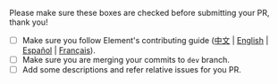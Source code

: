 Please make sure these boxes are checked before submitting your PR, thank you!

* [ ] Make sure you follow Element's contributing guide ([中文](https://github.com/ElemeFE/element/blob/master/.github/CONTRIBUTING.zh-CN.md) | [English](https://github.com/ElemeFE/element/blob/master/.github/CONTRIBUTING.en-US.md) | [Español](https://github.com/ElemeFE/element/blob/master/.github/CONTRIBUTING.es.md) | [Français](https://github.com/ElemeFE/element/blob/master/.github/CONTRIBUTING.fr-FR.md)).
* [ ] Make sure you are merging your commits to `dev` branch.
* [ ] Add some descriptions and refer relative issues for you PR.
